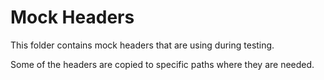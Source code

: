 # Mock Headers

This folder contains mock headers that are using during testing.

Some of the headers are copied to specific paths where they are needed.